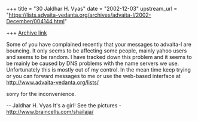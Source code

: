 +++
title = "30 Jaldhar H. Vyas"
date = "2002-12-03"
upstream_url = "https://lists.advaita-vedanta.org/archives/advaita-l/2002-December/004144.html"

+++
[Archive link](https://lists.advaita-vedanta.org/archives/advaita-l/2002-December/004144.html)

Some of you have complained recently that your messages to advaita-l are
bouncing.  It only seems to be affecting some people, mainly yahoo users
and seems to be random.  I have tracked down this problem and it seems to
be mainly be caused by DNS problems with the name servers we use.
Unfortunately this is mostly out of my control.  In the mean time keep
trying or you can forward messages to me or use the web-based interface at
http://www.advaita-vedanta.org/lists/

sorry for the inconvenience.

--
Jaldhar H. Vyas <jaldhar at braincells.com>
It's a girl! See the pictures - http://www.braincells.com/shailaja/

